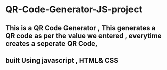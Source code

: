 # QR-Code-Generator-JS-project

## This is a QR Code Generator , This generates a QR code as per the value we entered , everytime creates a seperate QR Code,

## built Using javascript , HTML& CSS
